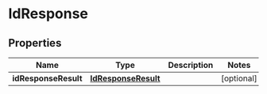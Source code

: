 # IdResponse

## Properties
Name | Type | Description | Notes
------------ | ------------- | ------------- | -------------
**idResponseResult** | [**IdResponseResult**](IdResponseResult.md) |  |  [optional]
